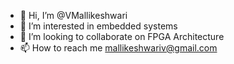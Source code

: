 - 👋 Hi, I’m @VMallikeshwari
- 👀 I’m interested in embedded systems
- 💞️ I’m looking to collaborate on FPGA Architecture
- 📫 How to reach me mallikeshwariv@gmail.com

<!---
VMallikeshwari/VMallikeshwari is a ✨ special ✨ repository because its `README.md` (this file) appears on your GitHub profile.
You can click the Preview link to take a look at your changes.
--->
